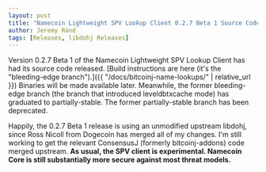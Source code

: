 ```yaml
---
layout: post
title: "Namecoin Lightweight SPV Lookup Client 0.2.7 Beta 1 Source Code Available"
author: Jeremy Rand
tags: [Releases, libdohj Releases]
---
```


Version 0.2.7 Beta 1 of the Namecoin Lightweight SPV Lookup Client has had its source code released.  [Build instructions are here (it's the "bleeding-edge branch").]({{ "/docs/bitcoinj-name-lookups/" | relative_url }})  Binaries will be made available later.  Meanwhile, the former bleeding-edge branch (the branch that introduced leveldbtxcache mode) has graduated to partially-stable.  The former partially-stable branch has been deprecated.

Happily, the 0.2.7 Beta 1 release is using an unmodified upstream libdohj, since Ross Nicoll from Dogecoin has merged all of my changes.  I'm still working to get the relevant ConsensusJ (formerly bitcoinj-addons) code merged upstream.  **As usual, the SPV client is experimental.  Namecoin Core is still substantially more secure against most threat models.**
